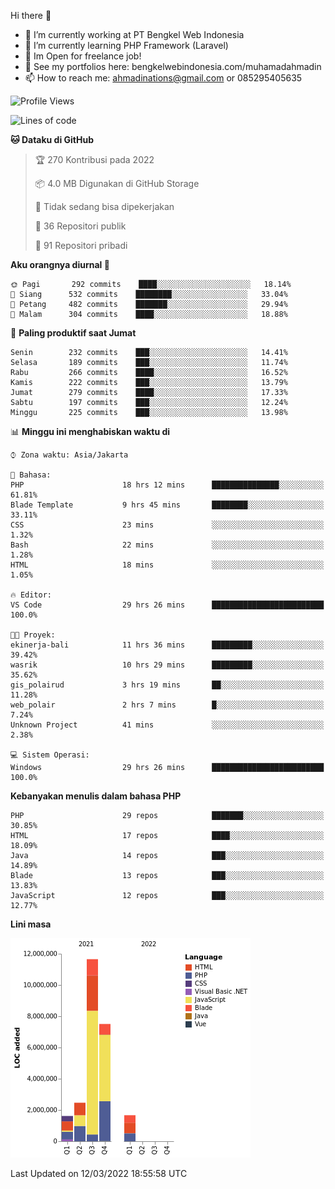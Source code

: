 Hi there 👋

- 🔭 I’m currently working at PT Bengkel Web Indonesia
- 🌱 I’m currently learning PHP Framework (Laravel)
- 📂 Im Open for freelance job!
- 🧷 See my portfolios here: bengkelwebindonesia.com/muhamadahmadin
- 📫 How to reach me: ahmadinations@gmail.com or 085295405635


<!--START_SECTION:waka-->
![Profile Views](http://img.shields.io/badge/Profil%20dilihat-0-blue)

![Lines of code](https://img.shields.io/badge/Sejak%20Hello%20World%20aku%20telah%20menulis-25%20Million%20baris%20kode-blue)

**🐱 Dataku di GitHub** 

> 🏆 270 Kontribusi pada 2022
 > 
> 📦 4.0 MB Digunakan di GitHub Storage 
 > 
> 🚫 Tidak sedang bisa dipekerjakan
 > 
> 📜 36 Repositori publik 
 > 
> 🔑 91 Repositori pribadi  
 > 
**Aku orangnya diurnal 🐤** 

```text
🌞 Pagi       292 commits    ████░░░░░░░░░░░░░░░░░░░░░   18.14% 
🌆 Siang      532 commits    ████████░░░░░░░░░░░░░░░░░   33.04% 
🌃 Petang     482 commits    ███████░░░░░░░░░░░░░░░░░░   29.94% 
🌙 Malam      304 commits    ████░░░░░░░░░░░░░░░░░░░░░   18.88%

```
📅 **Paling produktif saat Jumat** 

```text
Senin        232 commits    ███░░░░░░░░░░░░░░░░░░░░░░   14.41% 
Selasa       189 commits    ███░░░░░░░░░░░░░░░░░░░░░░   11.74% 
Rabu         266 commits    ████░░░░░░░░░░░░░░░░░░░░░   16.52% 
Kamis        222 commits    ███░░░░░░░░░░░░░░░░░░░░░░   13.79% 
Jumat        279 commits    ████░░░░░░░░░░░░░░░░░░░░░   17.33% 
Sabtu        197 commits    ███░░░░░░░░░░░░░░░░░░░░░░   12.24% 
Minggu       225 commits    ███░░░░░░░░░░░░░░░░░░░░░░   13.98%

```


📊 **Minggu ini menghabiskan waktu di** 

```text
⌚︎ Zona waktu: Asia/Jakarta

💬 Bahasa: 
PHP                      18 hrs 12 mins      ███████████████░░░░░░░░░░   61.81% 
Blade Template           9 hrs 45 mins       ████████░░░░░░░░░░░░░░░░░   33.11% 
CSS                      23 mins             ░░░░░░░░░░░░░░░░░░░░░░░░░   1.32% 
Bash                     22 mins             ░░░░░░░░░░░░░░░░░░░░░░░░░   1.28% 
HTML                     18 mins             ░░░░░░░░░░░░░░░░░░░░░░░░░   1.05%

🔥 Editor: 
VS Code                  29 hrs 26 mins      █████████████████████████   100.0%

🐱‍💻 Proyek: 
ekinerja-bali            11 hrs 36 mins      █████████░░░░░░░░░░░░░░░░   39.42% 
wasrik                   10 hrs 29 mins      █████████░░░░░░░░░░░░░░░░   35.62% 
gis_polairud             3 hrs 19 mins       ██░░░░░░░░░░░░░░░░░░░░░░░   11.28% 
web_polair               2 hrs 7 mins        █░░░░░░░░░░░░░░░░░░░░░░░░   7.24% 
Unknown Project          41 mins             ░░░░░░░░░░░░░░░░░░░░░░░░░   2.38%

💻 Sistem Operasi: 
Windows                  29 hrs 26 mins      █████████████████████████   100.0%

```

**Kebanyakan menulis dalam bahasa PHP** 

```text
PHP                      29 repos            ███████░░░░░░░░░░░░░░░░░░   30.85% 
HTML                     17 repos            ████░░░░░░░░░░░░░░░░░░░░░   18.09% 
Java                     14 repos            ███░░░░░░░░░░░░░░░░░░░░░░   14.89% 
Blade                    13 repos            ███░░░░░░░░░░░░░░░░░░░░░░   13.83% 
JavaScript               12 repos            ███░░░░░░░░░░░░░░░░░░░░░░   12.77%

```


**Lini masa**

![Chart not found](https://raw.githubusercontent.com/MuhamadAhmadin/MuhamadAhmadin/master/charts/bar_graph.png) 


 Last Updated on 12/03/2022 18:55:58 UTC
<!--END_SECTION:waka-->

